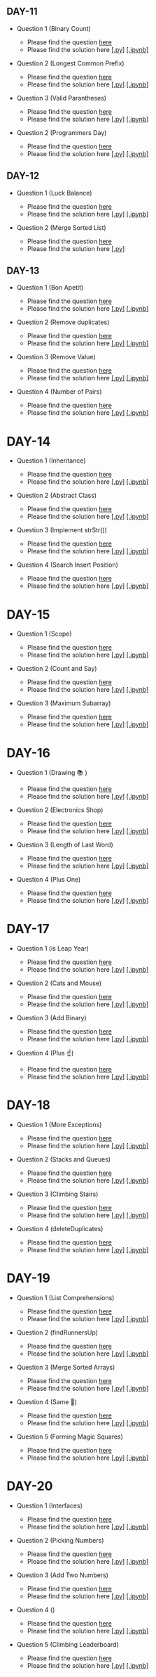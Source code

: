 ## DAY-11

* Question 1 (Binary Count)
    * Please find the question [here](./Day-11/Question-1/question.pdf)
    * Please find the solution here [[.py]](./Day-11/Question-1/solution.py) [[.ipynb]](./Day-11/Question-1/solution.ipynb)

* Question 2 (Longest Common Prefix)
    * Please find the question [here](https://leetcode.com/problems/longest-common-prefix/)
    * Please find the solution here [[.py]](./Day-11/Question-2/solution.py) [[.ipynb]](./Day-11/Question-2/solution.ipynb)

* Question 3 (Valid Parantheses)
    * Please find the question [here](https://leetcode.com/problems/valid-parentheses)
    * Please find the solution here [[.py]](./Day-11/Question-4/solution.py) [[.ipynb]](./Day-11/Question-2/solution.ipynb)

* Question 2 (Programmers Day)
    * Please find the question [here](./Day-11/Question-4/question.pdf)
    * Please find the solution here [[.py]](./Day-11/Question-4/solution.py) [[.ipynb]](./Day-11/Question-4/solution.ipynb)


## DAY-12

* Question 1 (Luck Balance)
    * Please find the question [here](./Day-12/Question-1/question.pdf)
    * Please find the solution here [[.py]](./Day-12/Question-1/solution.py) [[.ipynb]](./Day-12/Question-1/solution.ipynb)

* Question 2 (Merge Sorted List)
    * Please find the question [here](https://leetcode.com/problems/merge-two-sorted-lists/)
    * Please find the solution here [[.py]](./Day-12/Question-2/solution.py)

## DAY-13

* Question 1 (Bon Apetit)
    * Please find the question [here](./Day-13/Question-1/question.pdf)
    * Please find the solution here [[.py]](./Day-13/Question-1/solution.py) [[.ipynb]](./Day-13/Question-1/solution.ipynb)

* Question 2 (Remove duplicates)
    * Please find the question [here](https://leetcode.com/problems/remove-duplicates-from-sorted-array/)
    * Please find the solution here [[.py]](./Day-13/Question-2/solution.py) [[.ipynb]](./Day-13/Question-2/solution.ipynb)

* Question 3 (Remove Value)
    * Please find the question [here](https://leetcode.com/problems/remove-element/submissions/)
    * Please find the solution here [[.py]](./Day-13/Question-3/solution.py) [[.ipynb]](./Day-13/Question-3/solution.ipynb)

* Question 4 (Number of Pairs)
    * Please find the question [here](./Day-13/Question-4/question.pdf)
    * Please find the solution here [[.py]](./Day-13/Question-4/solution.py) [[.ipynb]](./Day-13/Question-4/solution.ipynb)

# DAY-14

* Question 1 (Inheritance)
    * Please find the question [here](./Day-14/Question-1/question.pdf)
    * Please find the solution here [[.py]](./Day-14/Question-1/solution.py) [[.ipynb]](./Day-14/Question-1/solution.ipynb)

* Question 2 (Abstract Class)
    * Please find the question [here](./Day-14/Question-2/question.pdf)
    * Please find the solution here [[.py]](./Day-14/Question-2/solution.py) [[.ipynb]](./Day-14/Question-2/solution.ipynb)

* Question 3 (Implement strStr())
    * Please find the question [here](https://leetcode.com/problems/implement-strstr)
    * Please find the solution here [[.py]](./Day-14/Question-3/solution.py) [[.ipynb]](./Day-14/Question-3/solution.ipynb)

* Question 4 (Search Insert Position)
    * Please find the question [here](https://leetcode.com/problems/search-insert-position/)
    * Please find the solution here [[.py]](./Day-14/Question-4/solution.py) [[.ipynb]](./Day-14/Question-4/solution.ipynb)


# DAY-15

* Question 1 (Scope)
    * Please find the question [here](./Day-15/Question-1/question.pdf)
    * Please find the solution here [[.py]](./Day-15/Question-1/solution.py) [[.ipynb]](./Day-15/Question-1/solution.ipynb)

* Question 2 (Count and Say)
    * Please find the question [here](https://leetcode.com/problems/count-and-say/)
    * Please find the solution here [[.py]](./Day-15/Question-2/solution.py) [[.ipynb]](./Day-15/Question-2/solution.ipynb)

* Question 3 (Maximum Subarray)
    * Please find the question [here](https://leetcode.com/problems/maximum-subarray)
    * Please find the solution here [[.py]](./Day-15/Question-3/solution.py) [[.ipynb]](./Day-15/Question-3/solution.ipynb)

# DAY-16

* Question 1 (Drawing 📚 )
    * Please find the question [here](./Day-16/Question-1/question.pdf)
    * Please find the solution here [[.py]](./Day-16/Question-1/solution.py) [[.ipynb]](./Day-16/Question-1/solution.ipynb)

* Question 2 (Electronics Shop)
    * Please find the question [here](./Day-16/Question-2/question.pdf)
    * Please find the solution here [[.py]](./Day-16/Question-2/solution.py) [[.ipynb]](./Day-16/Question-2/solution.ipynb)

* Question 3 (Length of Last Word)
    * Please find the question [here](https://leetcode.com/problems/length-of-last-word)
    * Please find the solution here [[.py]](./Day-16/Question-3/solution.py) [[.ipynb]](./Day-16/Question-3/solution.ipynb)

* Question 4 (Plus One)
    * Please find the question [here](https://leetcode.com/problems/plus-one/)
    * Please find the solution here [[.py]](./Day-16/Question-4/solution.py) [[.ipynb]](./Day-16/Question-4/solution.ipynb)

# DAY-17

* Question 1 (is Leap Year)
    * Please find the question [here](./Day-17/Question-1/question.pdf)
    * Please find the solution here [[.py]](./Day-17/Question-1/solution.py) [[.ipynb]](./Day-17/Question-1/solution.ipynb)

* Question 2 (Cats and Mouse)
    * Please find the question [here](./Day-17/Question-2/question.pdf)
    * Please find the solution here [[.py]](./Day-17/Question-2/solution.py) [[.ipynb]](./Day-17/Question-2/solution.ipynb)

* Question 3 (Add Binary)
    * Please find the question [here](https://leetcode.com/problems/add-binary/)
    * Please find the solution here [[.py]](./Day-17/Question-3/solution.py) [[.ipynb]](./Day-17/Question-3/solution.ipynb)

* Question 4 (Plus ☝️)
    * Please find the question [here](https://leetcode.com/problems/plus-one/)
    * Please find the solution here [[.py]](./Day-17/Question-4/solution.py) [[.ipynb]](./Day-17/Question-4/solution.ipynb)


# DAY-18

* Question 1 (More Exceptions)
    * Please find the question [here](./Day-18/Question-1/question.pdf)
    * Please find the solution here [[.py]](./Day-18/Question-1/solution.py) [[.ipynb]](./Day-18/Question-1/solution.ipynb)

* Question 2 (Stacks and Queues)
    * Please find the question [here](./Day-18/Question-2/question.pdf)
    * Please find the solution here [[.py]](./Day-18/Question-2/solution.py) [[.ipynb]](./Day-18/Question-2/solution.ipynb)

* Question 3 (Climbing Stairs)
    * Please find the question [here](https://leetcode.com/problems/climbing-stairs/)
    * Please find the solution here [[.py]](./Day-18/Question-3/solution.py) [[.ipynb]](./Day-18/Question-3/solution.ipynb)

* Question 4 (deleteDuplicates)
    * Please find the question [here](https://leetcode.com/problems/remove-duplicates-from-sorted-list)
    * Please find the solution here [[.py]](./Day-18/Question-4/solution.py) [[.ipynb]](./Day-18/Question-4/solution.ipynb)


# DAY-19

* Question 1 (List Comprehensions)
    * Please find the question [here](./Day-19/Question-1/question.pdf)
    * Please find the solution here [[.py]](./Day-19/Question-1/solution.py) [[.ipynb]](./Day-19/Question-1/solution.ipynb)

* Question 2 (findRunnersUp)
    * Please find the question [here](./Day-19/Question-2/question.pdf)
    * Please find the solution here [[.py]](./Day-19/Question-2/solution.py) [[.ipynb]](./Day-19/Question-2/solution.ipynb)

* Question 3 (Merge Sorted Arrays)
    * Please find the question [here](https://leetcode.com/problems/merge-sorted-array)
    * Please find the solution here [[.py]](./Day-19/Question-3/solution.py) [[.ipynb]](./Day-19/Question-3/solution.ipynb)

* Question 4 (Same 🌳)
    * Please find the question [here](https://leetcode.com/problems/same-tree/)
    * Please find the solution here [[.py]](./Day-19/Question-4/solution.py) [[.ipynb]](./Day-19/Question-4/solution.ipynb)

* Question 5 (Forming Magic Squares)
    * Please find the question [here](./Day-19/Question-5/question.pdf)
    * Please find the solution here [[.py]](./Day-19/Question-5/solution.py) [[.ipynb]](./Day-19/Question-5/solution.ipynb)

# DAY-20

* Question 1 (Interfaces)
    * Please find the question [here](./Day-20/Question-1/question.pdf)
    * Please find the solution here [[.py]](./Question-1/solution.py) [[.ipynb]](./Day-20/Question-1/solution.ipynb)

* Question 2 (Picking Numbers)
    * Please find the question [here](./Day-20/Question-2/question.pdf)
    * Please find the solution here [[.py]](./Day-20/Question-2/solution.py) [[.ipynb]](./Day-20/Question-2/solution.ipynb)

* Question 3 (Add Two Numbers)
    * Please find the question [here](https://leetcode.com/problems/add-two-numbers/)
    * Please find the solution here [[.py]](./Day-20/Question-3/solution.py) [[.ipynb]](./Day-20/Question-3/solution.ipynb)

* Question 4 ()
    * Please find the question [here]()
    * Please find the solution here [[.py]](./Day-20/Question-4/solution.py) [[.ipynb]](./Day-20/Question-4/solution.ipynb)

* Question 5 (Climbing Leaderboard)
    * Please find the question [here](./Day-20/Question-5/question.pdf)
    * Please find the solution here [[.py]](./Day-20/Question-5/solution.py) [[.ipynb]](./Day-20/Question-5/solution.ipynb)
